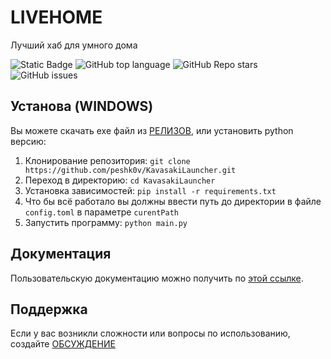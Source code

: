 # LIVEHOME
Лучший хаб для умного дома

![Static Badge](https://img.shields.io/badge/Peshk0v-Kavasaki-Kavasaki)
![GitHub top language](https://img.shields.io/github/languages/top/peshk0v/KavasakiLauncher)
![GitHub Repo stars](https://img.shields.io/github/stars/peshk0v/KavasakiLauncher)
![GitHub issues](https://img.shields.io/github/issues/peshk0v/KavasakiLauncher)

## Установа (WINDOWS)
Вы можете скачать exe файл из [РЕЛИЗОВ](https://github.com/peshk0v/KavasakiLauncher/releases), или установить python версию:

1. Клонирование репозитория:
```git clone https://github.com/peshk0v/KavasakiLauncher.git```
2. Переход в директорию:
```cd KavasakiLauncher```
3. Установка зависимостей:
```pip install -r requirements.txt```
4. Что бы всё работало вы должны ввести путь до директории в файле ```config.toml``` в параметре ```curentPath```
5. Запустить программу:
```python main.py```

## Документация
Пользовательскую документацию можно получить по [этой ссылке](https://vk.com/@-223800149-dokumentaciya-k-kavasaki-launcher).

## Поддержка
Если у вас возникли сложности или вопросы по использованию, создайте [ОБСУЖДЕНИЕ](https://github.com/peshk0v/KavasakiLauncher/issues/new/choose)
